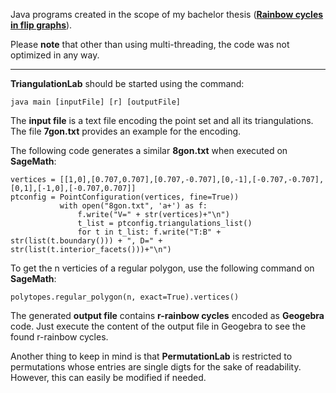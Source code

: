 Java programs created in the scope of my bachelor thesis ([**Rainbow cycles in flip graphs**](https://drive.google.com/file/d/1uuaT_gHMoBBuHzO_aeyyKOs-nSW80c-d/view)).

Please **note** that other than using multi-threading, the code was not optimized in any way.

----

**TriangulationLab** should be started using the command: 
```
java main [inputFile] [r] [outputFile]
```
The **input file** is a text file encoding the point set and all its triangulations. The file **7gon.txt** provides an example for the encoding.

The following code generates a similar **8gon.txt** when executed on **SageMath**:
```
vertices = [[1,0],[0.707,0.707],[0.707,-0.707],[0,-1],[-0.707,-0.707],[0,1],[-1,0],[-0.707,0.707]]
ptconfig = PointConfiguration(vertices, fine=True))
		   with open("8gon.txt", 'a+') as f:
			   f.write("V=" + str(vertices)+"\n")
			   t_list = ptconfig.triangulations_list()
			   for t in t_list: f.write("T:B" + str(list(t.boundary())) + ", D=" + str(list(t.interior_facets()))+"\n")
```

To get the n verticies of a regular polygon, use the following command on **SageMath**:

```
polytopes.regular_polygon(n, exact=True).vertices()
```

The generated **output file** contains **r-rainbow cycles** encoded as **Geogebra** code. Just execute the content of the output file in Geogebra to see the found r-rainbow cycles.


Another thing to keep in mind is that **PermutationLab** is restricted to permutations whose entries are single digts for the sake of readability. However, this can easily be modified if needed.
